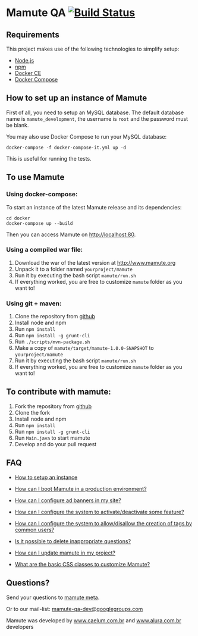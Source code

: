 Mamute QA [![Build Status](https://secure.travis-ci.org/caelum/mamute.png)](http://travis-ci.org/caelum/mamute)
======

## Requirements 

This project makes use of the following technologies to simplify setup:

* [Node.js](https://nodejs.org)
* [npm](https://www.npmjs.com)
* [Docker CE](https://docs.docker.com/install/)
* [Docker Compose](https://docs.docker.com/compose/install/)

## How to set up an instance of Mamute

First of all, you need to setup an MySQL database. The default database name is 
`mamute_development`, the username is `root` and the password must be blank.

You may also use Docker Compose to run your MySQL database:

```
docker-compose -f docker-compose-it.yml up -d
```

This is useful for running the tests.

## To use Mamute

### Using docker-compose:

To start an instance of the latest Mamute release and its dependencies:

```
cd docker
docker-compose up --build
```

Then you can access Mamute on [http://localhost:80](http://localhost:80).

### Using a compiled war file:

1. Download the war of the latest version at http://www.mamute.org
2. Unpack it to a folder named `yourproject/mamute`
3. Run it by executing the bash script `mamute/run.sh`
4. If everything worked, you are free to customize `mamute` folder as you want to! 

### Using git + maven:

1. Clone the repository from [github](https://github.com/caelum/mamute)
2. Install node and npm
3. Run `npm install`
5. Run `npm install -g grunt-cli`
6. Run `./scripts/mvn-package.sh`
7. Make a copy of `mamute/target/mamute-1.0.0-SNAPSHOT` to `yourproject/mamute`
8. Run it by executing the bash script `mamute/run.sh`
9. If everything worked, you are free to customize `mamute` folder as you want to! 

## To contribute with mamute:

1. Fork the repository from [github](https://github.com/caelum/mamute)
2. Clone the fork
3. Install node and npm
4. Run `npm install`
5. Run `npm install -g grunt-cli`
6. Run `Main.java` to start mamute
7. Develop and do your pull request

## FAQ

* [How to setup an instance](http://meta.mamute.org/221-how-to-set-up-an-instance-of-mamute)

* [How can I boot Mamute in a production environment?](http://meta.mamute.org/231-how-can-i-boot-mamute-in-a-production-environment)

* [How can I configure ad banners in my site?](http://meta.mamute.org/241-how-can-i-configure-ad-banners-in-my-site)

* [How can I configure the system to activate/deactivate some feature?](http://meta.mamute.org/292-how-can-i-configure-the-system-to-activatedeactivate-some-feature)

* [How can I configure the system to allow/disallow the creation of tags by common users?](http://meta.mamute.org/251-how-can-i-configure-the-system-to-allowdisallow-the-creation-of-tags-by-common-users)

* [Is it possible to delete inappropriate questions?](http://meta.mamute.org/261-is-it-possible-to-delete-inappropriate-questions)

* [How can I update mamute in my project?](http://meta.mamute.org/271-how-can-i-update-mamute-in-my-project)

* [What are the basic CSS classes to customize Mamute?](http://meta.mamute.org/281-what-are-the-basic-css-classes-to-customize-mamute)


## Questions?

Send your questions to [mamute meta](http://meta.mamute.org).

Or to our mail-list: mamute-qa-dev@googlegroups.com

Mamute was developed by www.caelum.com.br and www.alura.com.br developers
